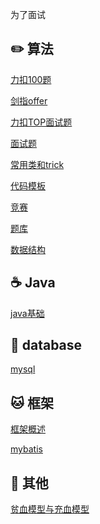 为了面试

## :pencil2: 算法

[力扣100题](https://github.com/zyxhzsh/For-the-interview/blob/master/algorithm/leetcode100.md)

[剑指offer](https://github.com/zyxhzsh/For-the-interview/blob/master/algorithm/剑指offer.md)

[力扣TOP面试题](https://github.com/zyxhzsh/For-the-interview/blob/master/algorithm/力扣TOP面试题.md)

[面试题](https://github.com/zyxhzsh/For-the-interview/blob/master/algorithm/面试题.md)

[常用类和trick](https://github.com/zyxhzsh/For-the-interview/blob/master/algorithm/常用类和trick.md)

[代码模板](https://github.com/zyxhzsh/For-the-interview/blob/master/algorithm/代码模板.md)

[竞赛](https://github.com/zyxhzsh/For-the-interview/blob/master/algorithm/leetcode周赛.md)

[题库](https://github.com/zyxhzsh/For-the-interview/blob/master/algorithm/题库.md)

[数据结构](https://github.com/zyxhzsh/For-the-interview/blob/master/algorithm/数据结构.md)

## :coffee: Java

[java基础](https://github.com/GrowTowardsSunlight/For-the-interview/blob/master/java/java基础.md)

[//]: [笔试题](https://github.com/GrowTowardsSunlight/For-the-interview/blob/master/java/笔试题.md)

## :tea: database

[mysql](https://github.com/GrowTowardsSunlight/For-the-interview/blob/master/database/readme.md)

## :cat: 框架

[框架概述](https://github.com/GrowTowardsSunlight/For-the-interview/blob/master/frame/框架概述.md)

[mybatis](https://github.com/GrowTowardsSunlight/For-the-interview/blob/master/frame/mybatis.md)

## :book: 其他

[贫血模型与充血模型](https://zhuanlan.zhihu.com/p/147879821)
